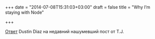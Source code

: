 +++
date = "2014-07-08T15:31:03+03:00"
draft = false
title = "Why I’m staying with Node"

+++

<p><a href="https://medium.com/@ded/why-im-staying-with-node-e6fd3be62e34">Ответ</a>&nbsp;Dustin Diaz на недавний нашумевший пост от T.J.</p>

